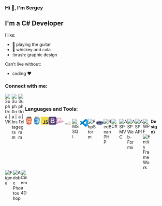 ### Hi 👋, I'm Sergey

## I'm a C# Developer

I like:
- :guitar: playing the guitar
- :beer: whiskey and cola
- :brush: graphic design

Can't live without:
- coding :heart:

### Connect with me:

[<img align="left" alt="3uph0ria | VK" width="22px" src="https://cdn.jsdelivr.net/npm/simple-icons@v3/icons/vk.svg" />][vk]
[<img align="left" alt="3uph0ria | Instagram" width="22px" src="https://cdn.jsdelivr.net/npm/simple-icons@v3/icons/instagram.svg" />][instagram]
[<img align="left" alt="3uph0ria | Telegram" width="22px" src="https://cdn.jsdelivr.net/npm/simple-icons@v3/icons/telegram.svg" />][telegram]

<br />

### Languages and Tools:

<img align="left" alt="HTML5" width="26px" src="https://raw.githubusercontent.com/github/explore/80688e429a7d4ef2fca1e82350fe8e3517d3494d/topics/html/html.png" />
<img align="left" alt="CSS3" width="26px" src="https://raw.githubusercontent.com/github/explore/80688e429a7d4ef2fca1e82350fe8e3517d3494d/topics/css/css.png" />
<img align="left" alt="JavaScript" width="26px" src="https://raw.githubusercontent.com/github/explore/80688e429a7d4ef2fca1e82350fe8e3517d3494d/topics/javascript/javascript.png" />
<img align="left" alt="Bootstrap" width="26px" src="https://raw.githubusercontent.com/github/explore/80688e429a7d4ef2fca1e82350fe8e3517d3494d/topics/bootstrap/bootstrap.png" />
<img align="left" alt="Sass" width="26px" src="https://raw.githubusercontent.com/github/explore/80688e429a7d4ef2fca1e82350fe8e3517d3494d/topics/sass/sass.png" />

### 

<img align="left" alt="MySQL" width="26px" src="https://raw.githubusercontent.com/github/explore/80688e429a7d4ef2fca1e82350fe8e3517d3494d/topics/mysql/mysql.png" />
<img align="left" alt="MSSQL" width="26px" src="https://gs-och.ru/git/3uph0ria/img/mssql.png" />

###

<img align="left" alt="Visual Studio Code" width="26px" src="https://raw.githubusercontent.com/github/explore/80688e429a7d4ef2fca1e82350fe8e3517d3494d/topics/visual-studio-code/visual-studio-code.png" />
<img align="left" alt="PhpStorm" width="26px" src="https://gs-och.ru/git/3uph0ria/img/phpstorm.png" />

###

<img align="left" alt="PHP" width="26px" src="https://raw.githubusercontent.com/github/explore/80688e429a7d4ef2fca1e82350fe8e3517d3494d/topics/php/php.png" />
<img align="left" alt="RedBeanPHP" width="26px" src="https://gs-och.ru/git/3uph0ria/img/red-bean-php.png" />

###

<img align="left" alt="C#" width="26px" src="https://gs-och.ru/git/3uph0ria/img/c-sharp.png" />
<img align="left" alt="ASP MVC" width="26px" src="https://gs-och.ru/git/3uph0ria/img/asp-mvc.png" />
<img align="left" alt="ASP Web-Forms" width="26px" src="https://gs-och.ru/git/3uph0ria/img/asp-web-forms.png" />
<img align="left" alt="ASP API" width="26px" src="https://gs-och.ru/git/3uph0ria/img/asp-api.png" />
<img align="left" alt="WPF" width="26px" src="https://gs-och.ru/git/3uph0ria/img/wpf.png" />
<img align="left" alt="Entity Frame Work" width="26px" src="https://gs-och.ru/git/3uph0ria/img/ef.png" />

###

#### Design)

<img align="left" alt="Figma" width="26px" src="https://gs-och.ru/git/3uph0ria/img/figma.png" />
<img align="left" alt="Adobe Photoshop" width="26px" src="https://gs-och.ru/git/3uph0ria/img/ps.png" />
<img align="left" alt="Cinema 4D" width="26px" src="https://gs-och.ru/git/3uph0ria/img/c4d.png" />

[instagram]: https://www.instagram.com/kulhazk3r/
[vk]: https://vk.com/kulhazk3r
[telegram]: tg://resolve?domain=s3rgey
